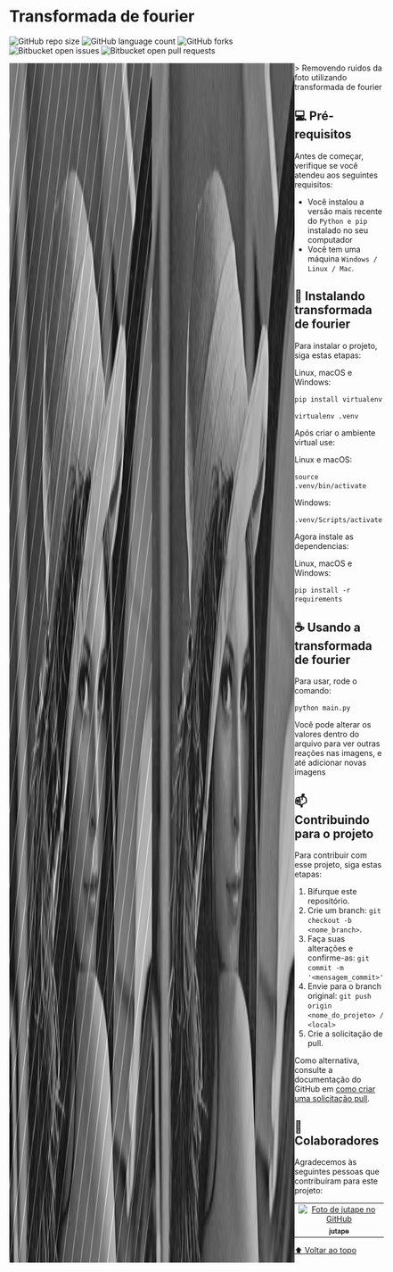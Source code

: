 # Transformada de fourier

<!---Esses são exemplos. Veja https://shields.io para outras pessoas ou para personalizar este conjunto de escudos. Você pode querer incluir dependências, status do projeto e informações de licença aqui--->

![GitHub repo size](https://img.shields.io/github/repo-size/jutape/tratamento-imagem-fourier?style=for-the-badge)
![GitHub language count](https://img.shields.io/github/languages/count/jutape/tratamento-imagem-fourier?style=for-the-badge)
![GitHub forks](https://img.shields.io/github/forks/jutape/tratamento-imagem-fourier?style=for-the-badge)
![Bitbucket open issues](https://img.shields.io/bitbucket/issues/jutape/tratamento-imagem-fourier?style=for-the-badge)
![Bitbucket open pull requests](https://img.shields.io/bitbucket/pr-raw/jutape/tratamento-imagem-fourier?style=for-the-badge)

<div style="display:flex;">
  <img src="./images/noise3.jpg" alt="exemplo imagem">
  <img src="./result/img5.jpg" alt="exemplo imagem">
<div>
> Removendo ruidos da foto utilizando transformada de fourier

## 💻 Pré-requisitos

Antes de começar, verifique se você atendeu aos seguintes requisitos:

* Você instalou a versão mais recente do `Python e pip` instalado no seu computador
* Você tem uma máquina `Windows / Linux / Mac`.

## 🚀 Instalando transformada de fourier

Para instalar o projeto, siga estas etapas:

Linux, macOS e Windows:
```
pip install virtualenv
```
```
virtualenv .venv
```

Após criar o ambiente virtual use:

Linux e macOS:
```
source .venv/bin/activate
```

Windows:
```
.venv/Scripts/activate
```

Agora instale as dependencias:

Linux, macOS e Windows:
```
pip install -r requirements
```

## ☕ Usando a transformada de fourier

Para usar, rode o comando:

```
python main.py
```

Você pode alterar os valores dentro do arquivo para ver outras reações nas imagens, e até adicionar novas imagens

## 📫 Contribuindo para o projeto
Para contribuir com esse projeto, siga estas etapas:

1. Bifurque este repositório.
2. Crie um branch: `git checkout -b <nome_branch>`.
3. Faça suas alterações e confirme-as: `git commit -m '<mensagem_commit>'`
4. Envie para o branch original: `git push origin <nome_do_projeto> / <local>`
5. Crie a solicitação de pull.

Como alternativa, consulte a documentação do GitHub em [como criar uma solicitação pull](https://help.github.com/en/github/collaborating-with-issues-and-pull-requests/creating-a-pull-request).

## 🤝 Colaboradores

Agradecemos às seguintes pessoas que contribuíram para este projeto:

<table>
  <tr>
    <td align="center">
      <a href="https://github.com/jutape">
        <img src="https://avatars3.githubusercontent.com/u/20144070" width="100px;" alt="Foto de jutape no GitHub"/><br>
        <sub>
          <b>jutape</b>
        </sub>
      </a>
    </td>
  </tr>
</table>

[⬆ Voltar ao topo](#nome-do-projeto)<br>
